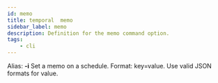```yaml
---
id: memo
title: temporal  memo
sidebar_label: memo
description: Definition for the memo command option.
tags:
	- cli
---
```


Alias: **-i**
Set a memo on a schedule. Format: key=value. Use valid JSON formats for value.
